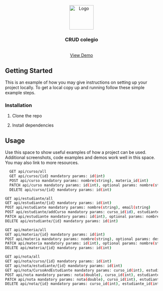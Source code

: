 <a id="readme-top"></a>

<!-- PROJECT LOGO -->
<br />
<div align="center">
  <a href="#">
    <img src="images/logo.png" alt="Logo" width="80" height="80">
  </a>

<h3 align="center">CRUD colegio</h3>
  <p align="center">
    <br />
    <a href="#">View Demo</a>
  </p>
</div>


<!-- GETTING STARTED -->
## Getting Started

This is an example of how you may give instructions on setting up your project locally.
To get a local copy up and running follow these simple example steps.


### Installation

1. Clone the repo

2. Install dependencies

<!-- USAGE EXAMPLES -->
## Usage

Use this space to show useful examples of how a project can be used. Additional screenshots, code examples and demos work well in this space. You may also link to more resources.

```sh
  GET api/curso/all
  GET api/curso/{id} mandatory params: id(int)
  POST api/curso mandatory params: nombre(string), materia_id(int)
  PATCH api/curso mandatory params: id(int), optional params: nombre(string), materia_id(id)
  DELETE api/curso/{id} mandatory params: id(int)
  ```

  ```sh
  GET api/estudiante/all
  GET api/estudiante/{id} mandatory params: id(int)
  POST api/estudiante mandatory params: nombre(string), email(string)
  POST api/estudiante/addCurso mandatory params: curso_id(id), estudiante_id(id)
  PATCH api/estudiante mandatory params: id(int), optional params: nombre(string), email(string)
  DELETE api/estudiante/{id} mandatory params: id(int)
  ```

  ```sh
  GET api/materia/all
  GET api/materia/{id} mandatory params: id(int)
  POST api/materia mandatory params: nombre(string), optional params: descripcion(string)
  PATCH api/materia mandatory params: id(int), optional params: nombre(string), descripcion(string)
  DELETE api/materia/{id} mandatory params: id(int)
  ```

  ```sh
  GET api/nota/all
  GET api/nota/curso/{id} mandatory params: id(int)
  GET api/nota/estudiante/{id} mandatory params: id(int)
  GET api/nota/CursoAndEstudiante mandatory params: curso_id(int), estudiante_id(int)
  POST api/nota mandatory params: nota(double), curso_id(int), estudiante_id(int)
  PATCH api/nota mandatory params: nota(double), curso_id(int), estudiante_id(int)
  DELETE api/nota/{id} mandatory params: curso_id(int), estudiante_id(int)
  ```
